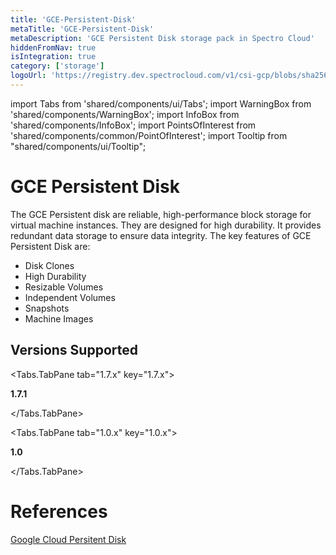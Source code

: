 ```yaml
---
title: 'GCE-Persistent-Disk'
metaTitle: 'GCE-Persistent-Disk'
metaDescription: 'GCE Persistent Disk storage pack in Spectro Cloud'
hiddenFromNav: true
isIntegration: true
category: ['storage']
logoUrl: 'https://registry.dev.spectrocloud.com/v1/csi-gcp/blobs/sha256:af4cf7923e75f0ca1fe109f423ff0551855019edfc1d8772653cede454ef87ea?type=image/png'
---
```


import Tabs from 'shared/components/ui/Tabs';
import WarningBox from 'shared/components/WarningBox';
import InfoBox from 'shared/components/InfoBox';
import PointsOfInterest from 'shared/components/common/PointOfInterest';
import Tooltip from "shared/components/ui/Tooltip";


# GCE Persistent Disk

The GCE Persistent disk are reliable, high-performance block storage for virtual machine instances. They are designed for high durability. It provides redundant data storage to ensure data integrity. The key features of GCE Persistent Disk are:

* Disk Clones
* High Durability
* Resizable Volumes
* Independent Volumes
* Snapshots
* Machine Images


## Versions Supported

<Tabs>

<Tabs.TabPane tab="1.7.x" key="1.7.x">

**1.7.1**

</Tabs.TabPane>

<Tabs.TabPane tab="1.0.x" key="1.0.x">

**1.0**

</Tabs.TabPane>


</Tabs>

# References

[Google Cloud Persitent Disk](https://cloud.google.com/persistent-disk#section-7)